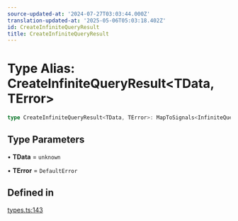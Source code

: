 ```yaml
---
source-updated-at: '2024-07-27T03:03:44.000Z'
translation-updated-at: '2025-05-06T05:03:18.402Z'
id: CreateInfiniteQueryResult
title: CreateInfiniteQueryResult
---
```


# Type Alias: CreateInfiniteQueryResult\<TData, TError\>

```ts
type CreateInfiniteQueryResult<TData, TError>: MapToSignals<InfiniteQueryObserverResult<TData, TError>>;
```

## Type Parameters

• **TData** = `unknown`

• **TError** = `DefaultError`

## Defined in

[types.ts:143](https://github.com/TanStack/query/blob/dac5da5416b82b0be38a8fb34dde1fc6670f0a59/packages/angular-query-experimental/src/types.ts#L143)
